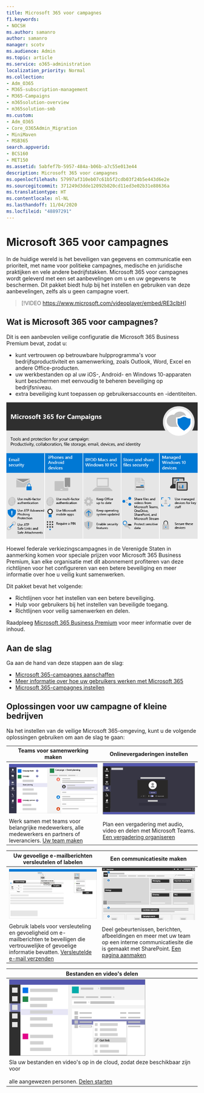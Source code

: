 ```yaml
---
title: Microsoft 365 voor campagnes
f1.keywords:
- NOCSH
ms.author: samanro
author: samanro
manager: scotv
ms.audience: Admin
ms.topic: article
ms.service: o365-administration
localization_priority: Normal
ms.collection:
- Adm_O365
- M365-subscription-management
- M365-Campaigns
- m365solution-overview
- m365solution-smb
ms.custom:
- Adm_O365
- Core_O365Admin_Migration
- MiniMaven
- MSB365
search.appverid:
- BCS160
- MET150
ms.assetid: 5abfef7b-5957-484a-b06b-a7c55e013e44
description: Microsoft 365 voor campagnes
ms.openlocfilehash: 57997af310eb07c61b5f2cdb03f24b5e443d6e2e
ms.sourcegitcommit: 371249d3dde12092b820cd11ed3e02b31e88636a
ms.translationtype: HT
ms.contentlocale: nl-NL
ms.lasthandoff: 11/04/2020
ms.locfileid: "48897291"
---
```

<a name="microsoft-365-for-campaigns"></a>Microsoft 365 voor campagnes
===========================

In de huidige wereld is het beveiligen van gegevens en communicatie een prioriteit, met name voor politieke campagnes, medische en juridische praktijken en vele andere bedrijfstakken. Microsoft 365 voor campagnes wordt geleverd met een set aanbevelingen om u en uw gegevens te beschermen. Dit pakket biedt hulp bij het instellen en gebruiken van deze aanbevelingen, zelfs als u geen campagne voert.

> [!VIDEO https://www.microsoft.com/videoplayer/embed/RE3clbH]

<a name="what-is-microsoft-365-for-campaigns"></a>Wat is Microsoft 365 voor campagnes?
------------------------------------

Dit is een aanbevolen veilige configuratie die Microsoft 365 Business Premium bevat, zodat u:

- kunt vertrouwen op betrouwbare hulpprogramma's voor bedrijfsproductiviteit en samenwerking, zoals Outlook, Word, Excel en andere Office-producten.
- uw werkbestanden op al uw iOS-, Android- en Windows 10-apparaten kunt beschermen met eenvoudig te beheren beveiliging op bedrijfsniveau.
- extra beveiliging kunt toepassen op gebruikersaccounts en -identiteiten.

![Microsoft 365 Business Premium beschermt uw hulpprogramma's voor productiviteit en samenwerking, bestandsopslag, e-mail, apparaten en identiteit](../media/M365-WhatIsIt-SecurityFocus.png)

Hoewel federale verkiezingscampagnes in de Verenigde Staten in aanmerking komen voor speciale prijzen voor Microsoft 365 Business Premium, kan elke organisatie met dit abonnement profiteren van deze richtlijnen voor het configureren van een betere beveiliging en meer informatie over hoe u veilig kunt samenwerken.

Dit pakket bevat het volgende:

- Richtlijnen voor het instellen van een betere beveiliging.
- Hulp voor gebruikers bij het instellen van beveiligde toegang.
- Richtlijnen voor veilig samenwerken en delen.

Raadpleeg [Microsoft 365 Business Premium](https://www.microsoft.com/microsoft-365/business) voor meer informatie over de inhoud.

<a name="get-started"></a>Aan de slag
--------------------------

Ga aan de hand van deze stappen aan de slag:

- [Microsoft 365-campagnes aanschaffen](get-microsoft-365-campaigns.md)
- [Meer informatie over hoe uw gebruikers werken met Microsoft 365](m365-campaigns-users.md)
- [Microsoft 365-campagnes instellen](microsoft-365-campaigns-setup-overview.md)

<a name="solutions-for-your-campaign-or-small-business"></a>Oplossingen voor uw campagne of kleine bedrijven
--------------------------

Na het instellen van de veilige Microsoft 365-omgeving, kunt u de volgende oplossingen gebruiken om aan de slag te gaan:

| Teams voor samenwerking maken | Onlinevergaderingen instellen |
| ------------- | ------------- |
| ![een SharePoint-communicatiesite](../media/sm-m365-democracy-teams-collab.png) | ![een onlinevergadering](../media/m365-democracy-teams-meetings.png) |
| Werk samen met teams voor belangrijke medewerkers, alle medewerkers en partners of leveranciers. [Uw team maken](create-teams-for-collaboration.md) | Plan een vergadering met audio, video en delen met Microsoft Teams. [Een vergadering organiseren](set-up-meetings.md) |

| Uw gevoelige e-mailberichten versleutelen of labelen | Een communicatiesite maken |
| ------------- | ------------- |
| ![Versleutelde en gelabelde e-mails](../media/sm-m365-campaign-email-encrypt.png) | ![een SharePoint-communicatiesite](../media/sm-m365-democracy-comms-site.png) |
| Gebruik labels voor versleuteling en gevoeligheid om e-mailberichten te beveiligen die vertrouwelijke of gevoelige informatie bevatten. [Versleutelde e-mail verzenden](send-encrypted-email.md) | Deel gebeurtenissen, berichten, afbeeldingen en meer met uw team op een interne communicatiesite die is gemaakt met SharePoint. [Een pagina aanmaken](create-communications-site.md) |

| Bestanden en video's delen |
| ------------- |
| ![een bestand delen in Microsoft Teams](../media/m365-democracy-teams-sharefiles.png) |
| Sla uw bestanden en video's op in de cloud, zodat deze beschikbaar zijn voor <br><br>alle aangewezen personen. [Delen starten](share-files-and-videos.md) |

